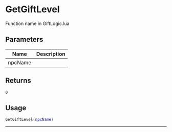 # GetGiftLevel

Function name in GiftLogic.lua

## Parameters

| Name    | Description |
| ------- | ----------- |
| npcName |             |

## Returns

`0`

## Usage

```lua
GetGiftLevel(npcName)
```

---
